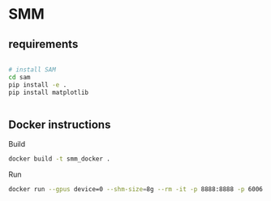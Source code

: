 # SMM




## requirements
```bash

# install SAM
cd sam
pip install -e .
pip install matplotlib



```


## Docker instructions
Build
```bash
docker build -t smm_docker .
```

Run 
```bash
docker run --gpus device=0 --shm-size=8g --rm -it -p 8888:8888 -p 6006:6006 -u "$(id -u):$(id -g)" -v $(pwd):/home/appuser -v ~/Datasets:/datasets smm_docker
```
